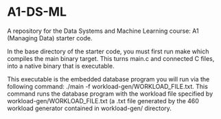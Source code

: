 # A1-DS-ML
A repository for the Data Systems and Machine Learning course: A1 (Managing Data) starter code. 

In the base directory of the starter code, you must first run make which compiles the main binary target. This turns main.c and connected C files, into a native binary that is executable.  

This executable is the embedded database program you will run via the following command: ./main -f workload-gen/WORKLOAD_FILE.txt. This command runs the database program with the workload file specified by workload-gen/WORKLOAD_FILE.txt (a .txt file generated by the 460 workload generator contained in workload-gen/ directory. 
